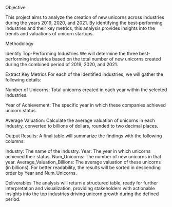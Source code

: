  Objective 
 
This project aims to analyze the creation of new unicorns across industries during the years 2019, 2020, and 2021. By identifying the best-performing industries and their key metrics, this analysis provides insights into the trends and valuations of unicorn startups.

Methodology

Identify Top-Performing Industries
We will determine the three best-performing industries based on the total number of new unicorns created during the combined period of 2019, 2020, and 2021.

Extract Key Metrics
For each of the identified industries, we will gather the following details:

Number of Unicorns: Total unicorns created in each year within the selected industries.

Year of Achievement: The specific year in which these companies achieved unicorn status.

Average Valuation: Calculate the average valuation of unicorns in each industry, converted to billions of dollars, rounded to two decimal places.

Output Results:
A final table will summarize the findings with the following columns:

Industry: The name of the industry.
Year: The year in which unicorns achieved their status.
Num_Unicorns: The number of new unicorns in that year.
Average_Valuation_Billions: The average valuation of these unicorns (in billions).
For better readability, the results will be sorted in descending order by Year and Num_Unicorns.

Deliverables
The analysis will return a structured table, ready for further interpretation and visualization, providing stakeholders with actionable insights into the top industries driving unicorn growth during the defined period.
